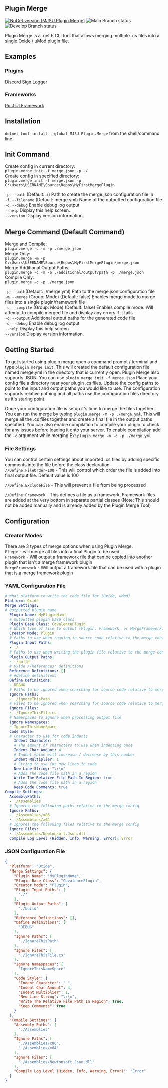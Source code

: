 ## Plugin Merge

[![NuGet version (MJSU.Plugin.Merge)](https://img.shields.io/nuget/v/MJSU.Plugin.Merge?style=flat-square)](https://www.nuget.org/packages/MJSU.Plugin.Merge/)
![Main Branch status](https://img.shields.io/github/actions/workflow/status/dassjosh/plugin.merge/.github/workflows/pre-release.yml?branch=develop&label=main&style=flat-square)
![Develop Branch status](https://img.shields.io/github/actions/workflow/status/dassjosh/plugin.merge/.github/workflows/pre-release.yml?branch=develop&label=develop&style=flat-square)

Plugin Merge is a .net 6 CLI tool that allows merging multiple .cs files into a single Oxide / uMod plugin file.

## Examples

### Plugins
[Discord Sign Logger](https://github.com/dassjosh/Rust.DiscordSignLogger)

### Frameworks
[Rust UI Framework](https://github.com/dassjosh/Rust.UIFramework)

## Installation
`dotnet tool install --global MJSU.Plugin.Merge` from the shell/command line.

## Init Command

Create config in current directory:  
`plugin.merge init -f merge.json -p ./`  
Create config in specified directory:  
`plugin.merge init -f merge.json -p C:\Users\USERNAME\Source\Repos\MyFirstMergePlugin`

`-p`, `--path`  (Default: ./) Path to create the merge.json configuration file in  
`-f`, `--filename` (Default: merge.yml) Name of the outputted configuration file  
`-d`, `--debug` Enable debug log output  
`--help` Display this help screen.  
`--version` Display version information.

## Merge Command (Default Command)

Merge and Compile:  
`plugin.merge -c -m -p ./merge.json`  
Merge Only:  
`plugin.merge -m -p C:\Users\USERNAME\Source\Repos\MyFirstMergePlugin\merge.json`  
Merge Additional Output Paths:  
`plugin.merge -c -m -o ./additional/output/path -p ./merge.json`  
Compile Only:  
`plugin.merge -c -p ./merge.json`

`-p`, `--path`(Default: ./merge.yml) Path to the merge.json configuration file  
`-m`, `--merge` (Group: Mode) (Default: false) Enables merge mode to merge files into a single plugin/framework file  
`-c`, `--compile` (Group: Mode) (Default: false) Enables compile mode. Will attempt to compile merged file and display
any errors if it fails.  
`-o`, `--output` Additional output paths for the generated code file  
`-d`, `--debug` Enable debug log output  
`--help` Display this help screen.  
`--version` Display version information.

## Getting Started

To get started using plugin merge open a command prompt / terminal and type `plugin.merge init`. 
This will created the default configuration file named merge.yml in the directory that is currently open.
Plugin Merge also supports JSON. You can use `plugin.merge init -f merge.json`
Place your config file a directory near your plugin .cs files.
Update the config paths to point to the input and output paths you would like to use.
The configuration supports relative pathing and all paths use the configuration files directory as it's staring point.

Once your configuration file is setup it's time to merge the files together.
You can run the merge by typing `plugin.merge -m -p ./merge.yml`. 
This will merge all the .cs files together and create a final file in the output paths specified.
You can also enable compilation to compile your plugin to check for any issues before loading it onto your server.
To enable compilation add the `-c` argument while merging Ex: `plugin.merge -m -c -p ./merge.yml`

### File Settings
You can control certain settings about imported .cs files by adding specific comments into the file before the class declaration  
`//Define:FileOrder=100` - This will control which order the file is added into final output file. Default value is 100  

`//Define:ExcludeFile` - This will prevent a file from being processed  

`//Define:Framework` - This defines a file as a framework. Framework files are added at the very bottom in separate partial classes 
(Note: This should not be added manually and is already added by the Plugin Merge Tool)  

## Configuration

### Creator Modes
There are 3 types of merge options when using Plugin Merge.  
`Plugin` - will merge all files into a final Plugin to be used.  
`Framework` - Will output a framework file that can be copied into another plugin that isn't a merge framework plugin  
`MergeFramework` - Will output a framework file that can be used with a plugin that is a merge framework plugin  

### YAML Configuration File
```yaml
# What platform to write the code file for (Oxide, uMod)
Platform: Oxide
Merge Settings:
# Outputted plugin name
  Plugin Name: MyPluginName
  # Outputted plugin base class
  Plugin Base Class: CovalencePlugin
  # Which type of file to output (Plugin, Framework, or MergeFramework)
  Creator Mode: Plugin
  # Paths to use when reading in source code relative to the merge config
  Plugin Input Paths:
  - ./
  # Paths to use when writing the plugin file relative to the merge config
  Plugin Output Paths:
  - ./build
  # Oxide //References: definitions
  Reference Definitions: []
  # #define definitions
  Define Definitions:
  - DEBUG
  # Paths to be ignored when searching for source code relative to merge config
  Ignore Paths:
  - ./IgnoreThisPath
  # Files to be ignored when searching for source code relative to merge config
  Ignore Files:
  - ./IgnoreThisFile.cs
  # Namespaces to ignore when processing output file
  Ignore Namespaces:
  - IgnoreThisNameSpace
  Code Style:
  # Character to use for code indents
    Indent Character: ' '
    # The amount of characters to use when indenting once
    Indent Char Amount: 4
    # Indent value will increase / decrease by this number
    Indent Multiplier: 1
    # String to use for new lines in code
    New Line String: "\r\n"
    # Adds the code file path in a region
    Write The Relative File Path In Region: true
    # Adds the code file path in a region
    Keep Code Comments: true
Compile Settings:
  AssemblyPaths:
  - ./Assemblies
  # Ignores the following paths relative to the merge config
  Ignore Paths:
  - ./Assemblies/x86
  - ./Assemblies/x64
  # Ignores the following files relative to the merge config
  Ignore Files:
  - ./Assemblies/Newtonsoft.Json.dll
  Compile Log Level (Hidden, Info, Warning, Error): Error

```

### JSON Configuration File
```json
{
  "Platform": "Oxide",
  "Merge Settings": {
    "Plugin Name": "MyPluginName",
    "Plugin Base Class": "CovalencePlugin",
    "Creator Mode": "Plugin",
    "Plugin Input Paths": [
      "./"
    ],
    "Plugin Output Paths": [
      "./build"
    ],
    "Reference Definitions": [],
    "Define Definitions": [
      "DEBUG"
    ],
    "Ignore Paths": [
      "./IgnoreThisPath"
    ],
    "Ignore Files": [
      "./IgnoreThisFile.cs"
    ],
    "Ignore Namespaces": [
      "IgnoreThisNameSpace"
    ],
    "Code Style": {
      "Indent Character": " ",
      "Indent Char Amount": 4,
      "Indent Multiplier": 1,
      "New Line String": "\r\n",
      "Write The Relative File Path In Region": true,
      "Keep Comments": true
    }
  },
  "Compile Settings": {
    "Assembly Paths": [
      "./Assemblies"
    ],
    "Ignore Paths": [
      "./Assemblies/x86",
      "./Assemblies/x64"
    ],
    "Ignore Files": [
      "./Assemblies/Newtonsoft.Json.dll"
    ],
    "Compile Log Level (Hidden, Info, Warning, Error)": "Error"
  }
}
```